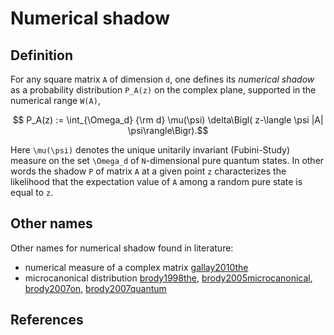 # Numerical shadow


## Definition

For any square matrix ``A`` of dimension ``d``, one defines its
*numerical shadow* as a probability distribution ``P_A(z)`` on the
complex plane, supported in the numerical range ``W(A)``, 
```math
 P_A(z) :=
\int_{\Omega_d} {\rm d} \mu(\psi) \delta\Bigl( z-\langle
\psi |A| \psi\rangle\Bigr).
```
Here ``\mu(\psi)`` denotes the
unique unitarily invariant (Fubini-Study) measure on the set
``\Omega_d`` of ``N``-dimensional pure quantum states. In other words
the shadow ``P`` of matrix ``A`` at a given point ``z`` characterizes
the likelihood that the expectation value of ``A`` among a random pure
state is equal to ``z``.

## Other names

Other names for numerical shadow found in literature:

* numerical measure of a complex matrix [gallay2010the](@cite)
* microcanonical distribution [brody1998the](@cite),
  [brody2005microcanonical](@cite), [brody2007on](@cite),
  [brody2007quantum](@cite)

## References

